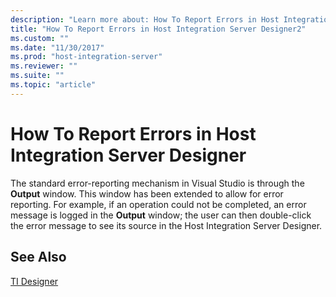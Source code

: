 ```yaml
---
description: "Learn more about: How To Report Errors in Host Integration Server Designer"
title: "How To Report Errors in Host Integration Server Designer2"
ms.custom: ""
ms.date: "11/30/2017"
ms.prod: "host-integration-server"
ms.reviewer: ""
ms.suite: ""
ms.topic: "article"
---
```

# How To Report Errors in Host Integration Server Designer
The standard error-reporting mechanism in Visual Studio is through the **Output** window. This window has been extended to allow for error reporting. For example, if an operation could not be completed, an error message is logged in the **Output** window; the user can then double-click the error message to see its source in the Host Integration Server Designer.  
  
## See Also  
 [TI Designer](./ti-designer2.md)
